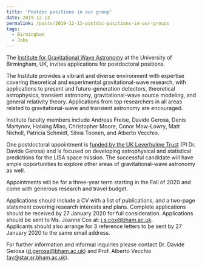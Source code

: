 ```yaml
---
title: 'Postdoc positions in our group'
date: 2019-12-13
permalink: /posts/2019-12-13-postdoc-positions-in-our-groups
tags:
  - Birmingham
  - Jobs
---
```


The [Institute for Gravitational Wave Astronomy](<http://www.sr.bham.ac.uk/gwgroup/people.php>) at the University of Birmingham, UK, invites applications for postdoctoral positions.

The Institute provides a vibrant and diverse environment with expertise covering theoretical and experimental gravitational-wave research, with applications to present and future-generation detectors, theoretical astrophysics, transient astronomy, gravitational-wave source modeling, and general relativity theory. Applications from top researchers in all areas related to gravitational-wave and transient astronomy are encouraged.

Institute faculty members include Andreas Freise, Davide Gerosa, Denis Martynov, Haixing Miao, Christopher Moore, Conor Mow-Lowry, Matt Nicholl, Patricia Schmidt, Silvia Toonen, and Alberto Vecchio.

One postdoctoral appointment is [funded by the UK Leverhulme Trust](<../../../../../index.html?p=3028>) (PI Dr. Davide Gerosa) and is focused on developing astrophysical and statistical predictions for the LISA space mission. The successful candidate will have ample opportunities to explore other areas of gravitational-wave astronomy as well.

Appointments will be for a three-year term starting in the Fall of 2020 and come with generous research and travel budget.

Applications should include a CV with a list of publications, and a two-page statement covering research interests and plans. Complete applications should be received by 27 January 2020 for full consideration. Applications should be sent to Ms. Joanne Cox at: j.s.cox@bham.ac.uk.  
Applicants should also arrange for 3 reference letters to be sent by 27 January 2020 to the same email address.

For further information and informal inquiries please contact Dr. Davide Gerosa (d.gerosa@bham.ac.uk) and Prof. Alberto Vecchio (av@star.sr.bham.ac.uk).

